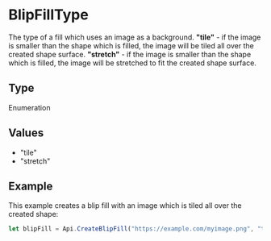 # BlipFillType

The type of a fill which uses an image as a background.**"tile"** - if the image is smaller than the shape which is filled, the image will be tiled all over the created shape surface.**"stretch"** - if the image is smaller than the shape which is filled, the image will be stretched to fit the created shape surface.

## Type

Enumeration

## Values

- "tile"
- "stretch"


## Example

This example creates a blip fill with an image which is tiled all over the created shape:

```javascript editor-pdf
let blipFill = Api.CreateBlipFill("https://example.com/myimage.png", "tile");
```
